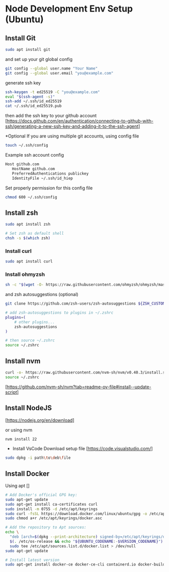 # Node Development Env Setup (Ubuntu)

## Install Git
```bash
sudo apt install git
```

and set up your git global config
```bash
git config --global user.name "Your Name"
git config --global user.email "you@example.com"
```

generate ssh key
```bash
ssh-keygen -t ed25519 -C "you@example.com"
eval "$(ssh-agent -s)"
ssh-add ~/.ssh/id_ed25519
cat ~/.ssh/id_ed25519.pub
```

then add the ssh key to your github account
[https://docs.github.com/en/authentication/connecting-to-github-with-ssh/generating-a-new-ssh-key-and-adding-it-to-the-ssh-agent]

*Optional
If you are using multiple git accounts, using config file 
```bash
touch ~/.ssh/config
```

Example ssh account config
```bash
Host github.com
   HostName github.com
   PreferredAuthentications publickey
   IdentityFile ~/.ssh/id_hiep
```

Set properly permission for this config file
```bash
chmod 600 ~/.ssh/config
```

## Install zsh
```bash
sudo apt install zsh

# Set zsh as default shell
chsh -s $(which zsh)
```

### Install curl
```bash
sudo apt install curl
```

### Install ohmyzsh
```bash
sh -c "$(wget -O- https://raw.githubusercontent.com/ohmyzsh/ohmyzsh/master/tools/install.sh)"
```
and zsh autosuggestions (optional)
```bash
git clone https://github.com/zsh-users/zsh-autosuggestions ${ZSH_CUSTOM:-~/.oh-my-zsh/custom}/plugins/zsh-autosuggestions

# add zsh-autosuggestions to plugins in ~/.zshrc
plugins=( 
    # other plugins...
    zsh-autosuggestions
)

# then source ~/.zshrc
source ~/.zshrc
```

## Install nvm
```bash
curl -o- https://raw.githubusercontent.com/nvm-sh/nvm/v0.40.3/install.sh | bash
source ~/.zshrc
```

[https://github.com/nvm-sh/nvm?tab=readme-ov-file#install--update-script]

## Install NodeJS
[https://nodejs.org/en/download]

or using nvm
```bash
nvm install 22
```
- Install VsCode
Download setup file [https://code.visualstudio.com/]

```bash
sudo dpkg -i path\to\deb\file
```
## Install Docker
Using apt
[]

```bash
# Add Docker's official GPG key:
sudo apt-get update
sudo apt-get install ca-certificates curl
sudo install -m 0755 -d /etc/apt/keyrings
sudo curl -fsSL https://download.docker.com/linux/ubuntu/gpg -o /etc/apt/keyrings/docker.asc
sudo chmod a+r /etc/apt/keyrings/docker.asc

# Add the repository to Apt sources:
echo \
  "deb [arch=$(dpkg --print-architecture) signed-by=/etc/apt/keyrings/docker.asc] https://download.docker.com/linux/ubuntu \
  $(. /etc/os-release && echo "${UBUNTU_CODENAME:-$VERSION_CODENAME}") stable" | \
  sudo tee /etc/apt/sources.list.d/docker.list > /dev/null
sudo apt-get update

# Install latest version
sudo apt-get install docker-ce docker-ce-cli containerd.io docker-buildx-plugin docker-compose-plugin
```
